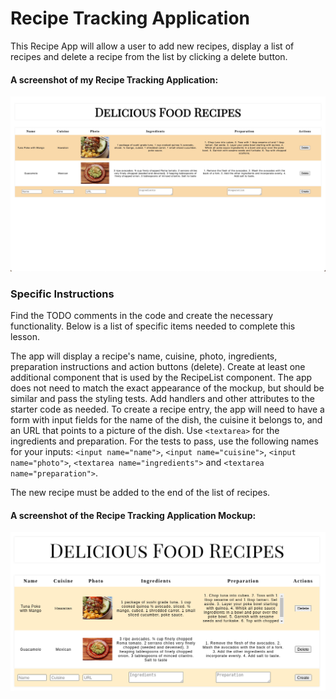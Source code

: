 # Recipe Tracking Application 

This Recipe App will allow a user to add new recipes, display a list of recipes and delete a recipe from the list by clicking a delete button. 

#### A screenshot of my Recipe Tracking Application: 
![A screenshot of my Recipe Tracking Application](/public/1A17DAC7-9D6D-4982-924F-146E5679435C.jpeg)

### Specific Instructions
Find the TODO comments in the code and create the necessary functionality. Below is a list of specific items needed to complete this lesson.

The app will display a recipe's name, cuisine, photo, ingredients, preparation instructions and action buttons (delete).
Create at least one additional component that is used by the RecipeList component.
The app does not need to match the exact appearance of the mockup, but should be similar and pass the styling tests.
Add handlers and other attributes to the starter code as needed.
To create a recipe entry, the app will need to have a form with input fields for the name of the dish, the cuisine it belongs to, and an URL that points to a picture of the dish. Use `<textarea>` for the ingredients and preparation. For the tests to pass, use the following names for your inputs: `<input name="name">`, `<input name="cuisine">`, `<input name="photo">`, `<textarea name="ingredients">` and `<textarea name="preparation">`.

The new recipe must be added to the end of the list of recipes.

#### A screenshot of the Recipe Tracking Application Mockup:
![Image of Project Mockup](https://raw.githubusercontent.com/gabrielsanchez/erddiagram/main/deliciousfoods.png)
